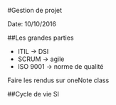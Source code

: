 #Gestion de projet

Date: 10/10/2016

##Les grandes parties
* ITIL -> DSI
* SCRUM -> agile
* ISO 9001 -> norme de qualité

Faire les rendus sur oneNote class

##Cycle de vie SI

